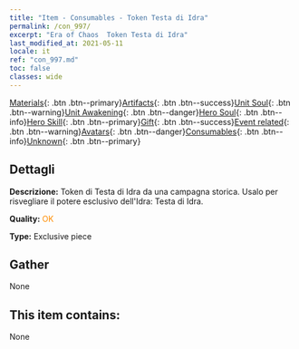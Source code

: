 ```yaml
---
title: "Item - Consumables - Token Testa di Idra"
permalink: /con_997/
excerpt: "Era of Chaos  Token Testa di Idra"
last_modified_at: 2021-05-11
locale: it
ref: "con_997.md"
toc: false
classes: wide
---
```

 [Materials](/ItemsIT/){: .btn .btn--primary}[Artifacts](/ItemsIT/Artifacts/){: .btn .btn--success}[Unit Soul](/ItemsIT/UnitSoul/){: .btn .btn--warning}[Unit Awakening](/ItemsIT/UnitAwakening/){: .btn .btn--danger}[Hero Soul](/ItemsIT/HeroSoul/){: .btn .btn--info}[Hero Skill](/ItemsIT/HeroSkill/){: .btn .btn--primary}[Gift](/ItemsIT/Gift/){: .btn .btn--success}[Event related](/ItemsIT/Events/){: .btn .btn--warning}[Avatars](/ItemsIT/Avatars/){: .btn .btn--danger}[Consumables](/ItemsIT/Consumables/){: .btn .btn--info}[Unknown](/ItemsIT/Unknown/){: .btn .btn--primary}

## Dettagli
 **Descrizione:** Token di Testa di Idra da una campagna storica. Usalo per risvegliare il potere esclusivo dell'Idra: Testa di Idra.

 **Quality:** <span style="color: #FF8C00">OK</span>

 **Type:** Exclusive piece

## Gather

  None

## This item contains:

  None

